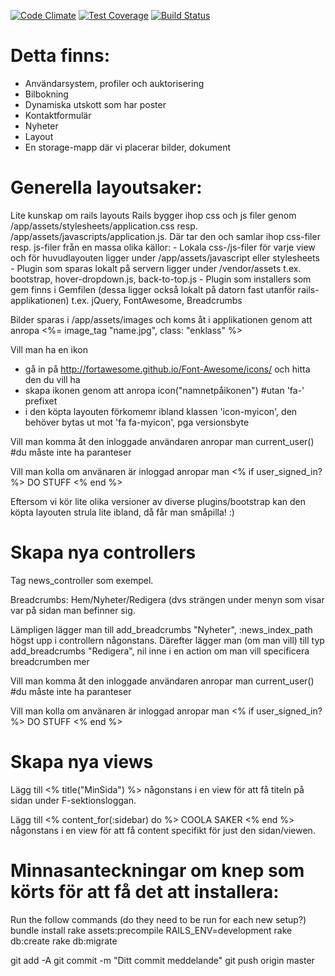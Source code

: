 [![Code Climate](https://codeclimate.com/github/fsek/web/badges/gpa.svg)](https://codeclimate.com/github/fsek/web) [![Test Coverage](https://codeclimate.com/github/fsek/web/badges/coverage.svg)](https://codeclimate.com/github/fsek/web) [![Build Status](https://travis-ci.org/fsek/web.svg?branch=master)](https://travis-ci.org/fsek/web)

Detta finns:
============
- Användarsystem, profiler och auktorisering
- Bilbokning
- Dynamiska utskott som har poster
- Kontaktformulär 
- Nyheter
- Layout
- En storage-mapp där vi placerar bilder, dokument


Generella layoutsaker:
======================
Lite kunskap om rails layouts
  Rails bygger ihop css och js filer genom /app/assets/stylesheets/application.css resp. /app/assets/javascripts/application.js.
  Där tar den och samlar ihop css-filer resp. js-filer från en massa olika källor:
    - Lokala css-/js-filer för varje view och för huvudlayouten ligger under
        /app/assets/javascript eller stylesheets
    - Plugin som sparas lokalt på servern ligger under
        /vendor/assets
        t.ex. bootstrap, hover-dropdown.js, back-to-top.js
    - Plugin som installers som gem finns i Gemfilen (dessa ligger också lokalt på datorn fast utanför rails-applikationen)
        t.ex. jQuery, FontAwesome, Breadcrumbs

  Bilder sparas i /app/assets/images och koms åt i applikationen genom att anropa
    <%= image_tag "name.jpg", class: "enklass" %>


Vill man ha en ikon 
  - gå in på http://fortawesome.github.io/Font-Awesome/icons/ och hitta den du vill ha
  - skapa ikonen genom att anropa
      icon("namnetpåikonen") #utan 'fa-' prefixet
  - i den köpta layouten förkomemr ibland klassen 'icon-myicon', den behöver bytas ut mot 'fa fa-myicon', pga versionsbyte

Vill man komma åt den inloggade användaren anropar man
  current_user() #du måste inte ha paranteser

Vill man kolla om använaren är inloggad anropar man
  <% if user_signed_in? %>
    DO STUFF
  <% end %>

Eftersom vi kör lite olika versioner av diverse plugins/bootstrap kan den köpta layouten strula lite ibland, då får man småpilla! :)




Skapa nya controllers
=====================
Tag news_controller som exempel.

Breadcrumbs:
  Hem/Nyheter/Redigera (dvs strängen under menyn som visar var på sidan man befinner sig.

  Lämpligen lägger man till
    add_breadcrumbs "Nyheter", :news_index_path
  högst upp i controllern någonstans. Därefter lägger man (om man vill) till typ
    add_breadcrumbs "Redigera", nil
  inne i en action om man vill specificera breadcrumben mer


Vill man komma åt den inloggade användaren anropar man
  current_user() #du måste inte ha paranteser

Vill man kolla om använaren är inloggad anropar man
  <% if user_signed_in? %>
    DO STUFF
  <% end %>





Skapa nya views
===============
Lägg till 
  <% title("MinSida") %> 
någonstans i en view för att få titeln på sidan under F-sektionsloggan.

Lägg till
  <% content_for(:sidebar) do %>
    COOLA SAKER
  <% end %>
någonstans i en view för att få content specifikt för just den sidan/viewen.



Minnasanteckningar om knep som körts för att få det att installera:
===================================================================
Run the follow commands (do they need to be run for each new setup?)
bundle install
rake assets:precompile RAILS_ENV=development
rake db:create
rake db:migrate

git add -A
git commit -m "Ditt commit meddelande"
git push origin master
